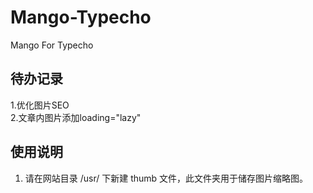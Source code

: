 # Mango-Typecho
Mango For Typecho


## 待办记录      
1.优化图片SEO      
2.文章内图片添加loading="lazy"      

## 使用说明
1. 请在网站目录 /usr/ 下新建 thumb 文件，此文件夹用于储存图片缩略图。      
